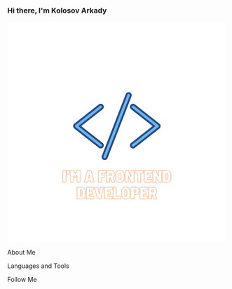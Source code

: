 ### Hi there, I'm Kolosov Arkady

[![Header](https://github.com/Kady2020/Kady2020/blob/main/img/obout.png)]()

About Me

Languages and Tools

Follow Me